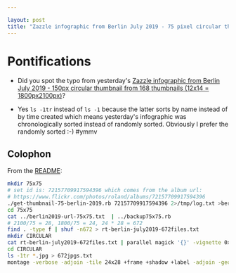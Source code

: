 ```yaml
---

layout: post
title: "Zazzle infographic from Berlin July 2019 - 75 pixel circular thumbnail from 168 thumbnails (24x28 = 1800px2100px) (spot yesterday's bug: 'ls -1tr' instead of 'ls -1')"
---
```


# Pontifications

* Did you spot the typo from yesterday's [Zazzle infographic from Berlin July 2019 - 150px circular thumbnail from 168 thumbnails (12x14 = 1800px2100px)](http://rolandtanglao.com/2019/11/26/p1-zazzle-berlin-july-2019-info-graphic-circular-150-pixel-thumbnails/)?

* Yes `ls -1tr` instead of `ls -1` because the latter sorts by name instead of by time created which means yesterday's infographic was chronologically sorted instead of randomly sorted. Obviously I prefer the randomly sorted :-) #ymmv

## Colophon

From the [README](https://github.com/rtanglao/rt-berlin-july-2019/blob/master/README.md#november-26-2019):

```bash
mkdir 75x75
# set id is: 72157709917594396 which comes from the album url:
# https://www.flickr.com/photos/roland/albums/72157709917594396
./get-thumbnail-75-berlin-2019.rb 72157709917594396 2>/tmp/log.txt >berlin2019-url-75x75.txt
cd 75x75
cat ../berlin2019-url-75x75.txt  | ../backup75x75.rb
# 2100/75 = 28, 1800/75 = 24, 24 * 28 = 672
find . -type f | shuf -n672 > rt-berlin-july2019-672files.txt 
mkdir CIRCULAR
cat rt-berlin-july2019-672files.txt | parallel magick '{}' -vignette 0x0+0+0 'CIRCULAR/{}'
cd CIRCULAR
ls -1tr *.jpg > 672jpgs.txt
montage -verbose -adjoin -tile 24x28 +frame +shadow +label -adjoin -geometry '75x75+0+0<' @672jpgs.txt rt-berlin-12-14-75x75.jpg
```